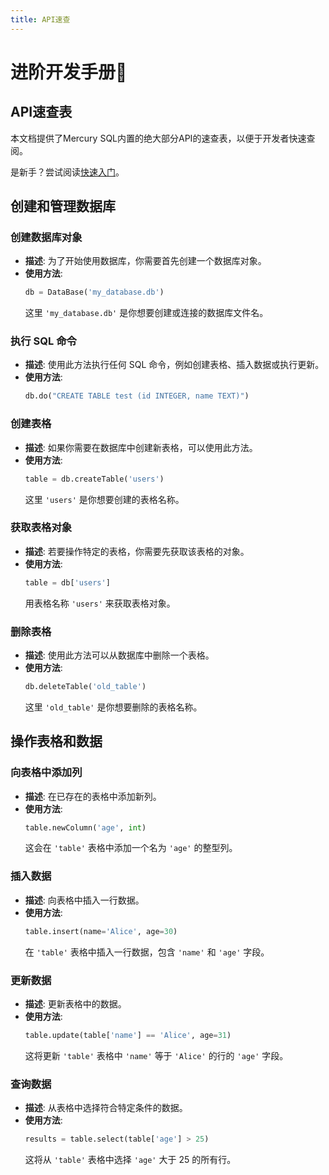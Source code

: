 ```yaml
---
title: API速查
---
```


# 进阶开发手册📝

## API速查表

本文档提供了Mercury SQL内置的绝大部分API的速查表，以便于开发者快速查阅。

是新手？尝试阅读[快速入门](/page/快速入门)。

## 创建和管理数据库

### 创建数据库对象
  - **描述**: 为了开始使用数据库，你需要首先创建一个数据库对象。
  - **使用方法**: 
    ```python
    db = DataBase('my_database.db')
    ```
    这里 `'my_database.db'` 是你想要创建或连接的数据库文件名。

### 执行 SQL 命令
  - **描述**: 使用此方法执行任何 SQL 命令，例如创建表格、插入数据或执行更新。
  - **使用方法**: 
    ```python
    db.do("CREATE TABLE test (id INTEGER, name TEXT)")
    ```

### 创建表格
  - **描述**: 如果你需要在数据库中创建新表格，可以使用此方法。
  - **使用方法**:
    ```python
    table = db.createTable('users')
    ```
    这里 `'users'` 是你想要创建的表格名称。

### 获取表格对象
  - **描述**: 若要操作特定的表格，你需要先获取该表格的对象。
  - **使用方法**:
    ```python
    table = db['users']
    ```
    用表格名称 `'users'` 来获取表格对象。

### 删除表格
  - **描述**: 使用此方法可以从数据库中删除一个表格。
  - **使用方法**:
    ```python
    db.deleteTable('old_table')
    ```
    这里 `'old_table'` 是你想要删除的表格名称。

## 操作表格和数据

### 向表格中添加列
  - **描述**: 在已存在的表格中添加新列。
  - **使用方法**:
    ```python
    table.newColumn('age', int)
    ```
    这会在 `'table'` 表格中添加一个名为 `'age'` 的整型列。

### 插入数据
  - **描述**: 向表格中插入一行数据。
  - **使用方法**:
    ```python
    table.insert(name='Alice', age=30)
    ```
    在 `'table'` 表格中插入一行数据，包含 `'name'` 和 `'age'` 字段。

### 更新数据
  - **描述**: 更新表格中的数据。
  - **使用方法**:
    ```python
    table.update(table['name'] == 'Alice', age=31)
    ```
    这将更新 `'table'` 表格中 `'name'` 等于 `'Alice'` 的行的 `'age'` 字段。

### 查询数据
  - **描述**: 从表格中选择符合特定条件的数据。
  - **使用方法**:
    ```python
    results = table.select(table['age'] > 25)
    ```
    这将从 `'table'` 表格中选择 `'age'` 大于 25 的所有行。
